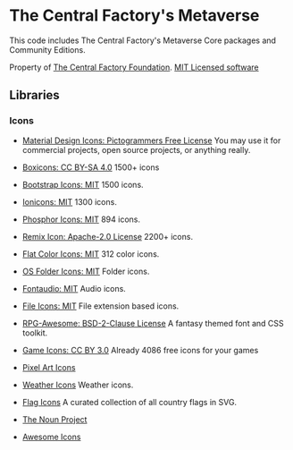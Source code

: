 # The Central Factory's Metaverse

This code includes The Central Factory's Metaverse Core packages and Community Editions.

Property of [The Central Factory Foundation](https://github.com/central-factory/foundation). [MIT Licensed software](https://github.com/central-factory/metaverse/raw/main/LICENSE)


## Libraries

### Icons

- [Material Design Icons: Pictogrammers Free License](https://github.com/templarian/MaterialDesign) You may use it
for commercial projects, open source projects, or anything really.
- [Boxicons: CC BY-SA 4.0](https://github.com/atisawd/boxicons) 1500+ icons
- [Bootstrap Icons: MIT](https://github.com/twbs/icons) 1500 icons.
- [Ionicons: MIT](https://github.com/ionic-team/ionicons) 1300 icons.
- [Phosphor Icons: MIT](https://github.com/phosphor-icons/phosphor-home) 894 icons.
- [Remix Icon: Apache-2.0 License](https://github.com/Remix-Design/RemixIcon) 2200+ icons.
- [Flat Color Icons: MIT](https://github.com/icons8/flat-color-icons) 312 color icons.
- [OS Folder Icons: MIT](https://github.com/shariati/OS-Folder-Icons) Folder icons.
- [Fontaudio: MIT](https://github.com/fefanto/fontaudio) Audio icons.
- [File Icons: MIT](https://github.com/file-icons/atom) File extension based icons.
- [RPG-Awesome: BSD-2-Clause License](https://github.com/nagoshiashumari/Rpg-Awesome) A fantasy themed font and CSS toolkit.
- [Game Icons: CC BY 3.0](https://github.com/game-icons/icons) Already 4086 free icons for your games
- [Pixel Art Icons](https://pixelarticons.com/)
- [Weather Icons](https://github.com/erikflowers/weather-icons) Weather icons.
- [Flag Icons](https://github.com/lipis/flag-icons) A curated collection of all country flags in SVG.

- [The Noun Project](https://thenounproject.com/vinzencestudio/collection/futuristic-technology)
- [Awesome Icons](https://github.com/vkarampinis/awesome-icons)
